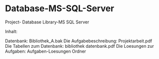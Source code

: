 # Database-MS-SQL-Server
Project- Database Library-MS SQL Server

Inhalt:

Datenbank: Bibliothek_A.bak
Die Aufgabebeschreibung: Projektarbeit.pdf
Die Tabellen zum Datenbank: bibliothek datenbank.pdf
Die Loesungen zur Aufgaben: Aufgaben-Loesungen Ordner

